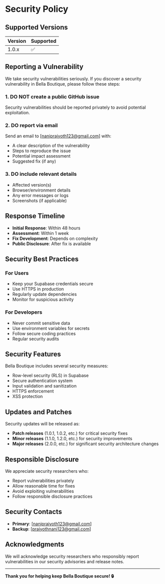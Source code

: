 # Security Policy

## Supported Versions

| Version | Supported          |
| ------- | ------------------ |
| 1.0.x   | :white_check_mark: |

## Reporting a Vulnerability

We take security vulnerabilities seriously. If you discover a security vulnerability in Bella Boutique, please follow these steps:

### 1. **DO NOT** create a public GitHub issue
Security vulnerabilities should be reported privately to avoid potential exploitation.

### 2. **DO** report via email
Send an email to [naniprajyoth123@gmail.com] with:
- A clear description of the vulnerability
- Steps to reproduce the issue
- Potential impact assessment
- Suggested fix (if any)

### 3. **DO** include relevant details
- Affected version(s)
- Browser/environment details
- Any error messages or logs
- Screenshots (if applicable)

## Response Timeline

- **Initial Response**: Within 48 hours
- **Assessment**: Within 1 week
- **Fix Development**: Depends on complexity
- **Public Disclosure**: After fix is available

## Security Best Practices

### For Users
- Keep your Supabase credentials secure
- Use HTTPS in production
- Regularly update dependencies
- Monitor for suspicious activity

### For Developers
- Never commit sensitive data
- Use environment variables for secrets
- Follow secure coding practices
- Regular security audits

## Security Features

Bella Boutique includes several security measures:
- Row-level security (RLS) in Supabase
- Secure authentication system
- Input validation and sanitization
- HTTPS enforcement
- XSS protection

## Updates and Patches

Security updates will be released as:
- **Patch releases** (1.0.1, 1.0.2, etc.) for critical security fixes
- **Minor releases** (1.1.0, 1.2.0, etc.) for security improvements
- **Major releases** (2.0.0, etc.) for significant security architecture changes

## Responsible Disclosure

We appreciate security researchers who:
- Report vulnerabilities privately
- Allow reasonable time for fixes
- Avoid exploiting vulnerabilities
- Follow responsible disclosure practices

## Security Contacts

- **Primary**: [naniprajyoth123@gmail.com]
- **Backup**: [prajyothnani123@gmail.com]

## Acknowledgments

We will acknowledge security researchers who responsibly report vulnerabilities in our security advisories and release notes.

---

**Thank you for helping keep Bella Boutique secure! 🔒** 
